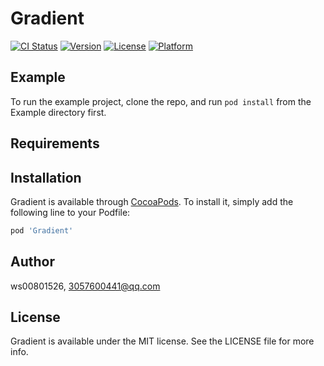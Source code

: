 # Gradient

[![CI Status](https://img.shields.io/travis/ws00801526/Gradient.svg?style=flat)](https://travis-ci.org/ws00801526/Gradient)
[![Version](https://img.shields.io/cocoapods/v/Gradient.svg?style=flat)](https://cocoapods.org/pods/Gradient)
[![License](https://img.shields.io/cocoapods/l/Gradient.svg?style=flat)](https://cocoapods.org/pods/Gradient)
[![Platform](https://img.shields.io/cocoapods/p/Gradient.svg?style=flat)](https://cocoapods.org/pods/Gradient)

## Example

To run the example project, clone the repo, and run `pod install` from the Example directory first.

## Requirements

## Installation

Gradient is available through [CocoaPods](https://cocoapods.org). To install
it, simply add the following line to your Podfile:

```ruby
pod 'Gradient'
```

## Author

ws00801526, 3057600441@qq.com

## License

Gradient is available under the MIT license. See the LICENSE file for more info.
